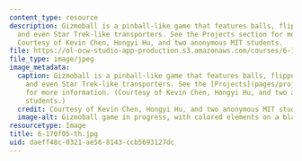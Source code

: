 ```yaml
---
content_type: resource
description: Gizmoball is a pinball-like game that features balls, flippers, bumpers
  and even Star Trek-like transporters. See the Projects section for more information.
  Courtesy of Kevin Chen, Hongyi Hu, and two anonymous MIT students.
file: https://ol-ocw-studio-app-production.s3.amazonaws.com/courses/6-170-laboratory-in-software-engineering-fall-2005/daeff48c0321ae568143ccb5693127dc_6-170f05-th.jpg
file_type: image/jpeg
image_metadata:
  caption: Gizmoball is a pinball-like game that features balls, flippers, bumpers
    and even Star Trek-like transporters. See the [Projects](pages/projects) section
    for more information. (Courtesy of Kevin Chen, Hongyi Hu, and two anonymous MIT
    students.)
  credit: Courtesy of Kevin Chen, Hongyi Hu, and two anonymous MIT students.
  image-alt: Gizmoball game in progress, with colored elements on a black background.
resourcetype: Image
title: 6-170f05-th.jpg
uid: daeff48c-0321-ae56-8143-ccb5693127dc
---
```

